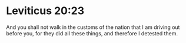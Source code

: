 # Leviticus 20:23

And you shall not walk in the customs of the nation that I am driving out before you, for they did all these things, and therefore I detested them.
